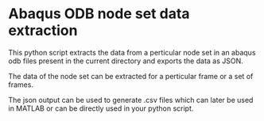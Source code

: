 # Abaqus ODB node set data extraction

This python script extracts the data from a perticular node set in an abaqus odb files present in the current directory and exports the data as JSON.

The data of the node set can be extracted for a perticular frame or a set of frames.


The json output can be used to generate .csv files which can later be used in MATLAB or can be directly used in your python script.
